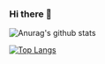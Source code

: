 ### Hi there 👋
![Anurag's github stats](https://github-readme-stats.vercel.app/api?username=valentin994&show_icons=true&theme=dark&count_private=true)

[![Top Langs](https://github-readme-stats.vercel.app/api/top-langs/?username=valentin994)](https://github.com/anuraghazra/github-readme-stats&theme=dark)

<!--
**valentin994/valentin994** is a ✨ _special_ ✨ repository because its `README.md` (this file) appears on your GitHub profile.

Here are some ideas to get you started:

- 🔭 I’m currently working on ...
- 🌱 I’m currently learning ...
- 👯 I’m looking to collaborate on ...
- 🤔 I’m looking for help with ...
- 💬 Ask me about ...
- 📫 How to reach me: ...
- 😄 Pronouns: ...
- ⚡ Fun fact: ...
-->
